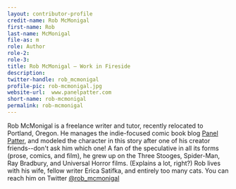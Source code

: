 ```yaml
---
layout: contributor-profile
credit-name: Rob McMonigal
first-name: Rob
last-name: McMonigal
file-as: m
role: Author
role-2:
role-3:
title: Rob McMonigal — Work in Fireside
description:
twitter-handle: rob_mcmonigal
profile-pic: rob-mcmonigal.jpg
website-url:  www.panelpatter.com
short-name: rob-mcmonigal
permalink: rob-mcmonigal
---
```

Rob McMonigal is a freelance writer and tutor, recently relocated to Portland, Oregon. He manages the indie-focused comic book blog [Panel Patter](http://www.panelpatter.com), and modeled the character in this story after one of his creator friends--don't ask him which one! A fan of the speculative in all its forms (prose, comics, and film), he grew up on the Three Stooges, Spider-Man, Ray Bradbury, and Universal Horror films. (Explains a lot, right?) Rob lives with his wife, fellow writer Erica Satifka, and entirely too many cats. You can reach him on Twitter [@rob_mcmonigal](http://www.twitter.com/@rob_mcmonigal)
